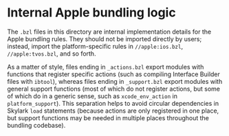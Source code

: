 # Internal Apple bundling logic

The `.bzl` files in this directory are internal implementation details for the
Apple bundling rules. They should not be imported directly by users; instead,
import the platform-specific rules in `//apple:ios.bzl`, `//apple:tvos.bzl`,
and so forth.

As a matter of style, files ending in `_actions.bzl` export modules with
functions that register specific actions (such as compiling Interface Builder
files with `ibtool`), whereas files ending in `_support.bzl` export modules
with general support functions (most of which do not register actions, but some
of which do in a generic sense, such as `xcode_env_action` in
`platform_support`). This separation helps to avoid circular dependencies in
Skylark `load` statements (because actions are only registered in one place,
but support functions may be needed in multiple places throughout the bundling
codebase).
